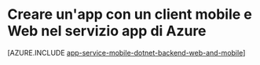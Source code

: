 <properties
	pageTitle="Creare un'app con un client mobile e Web nel servizio app di Azure"
	description="Informazioni su come creare un'app multicanale con un client mobile e un sito Web nel servizio app di Azure."
	services="app-service\mobile"
	documentationCenter=".net"
	authors="lindydonna"
	manager="dwrede"
	editor=""/>

<tags
	ms.service="app-service-mobile"
	ms.workload="mobile"
	ms.tgt_pltfrm="NA"
	ms.devlang="dotnet"
	ms.topic="get-started-article"
	ms.date="03/10/2015"
	ms.author="donnam"/>

# Creare un'app con un client mobile e Web nel servizio app di Azure

[AZURE.INCLUDE [app-service-mobile-dotnet-backend-web-and-mobile](../../includes/app-service-mobile-dotnet-backend-web-and-mobile.md)]
 

<!---HONumber=62-->